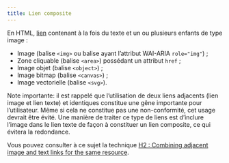 ```yaml
---
title: Lien composite 
---
```


En HTML, [lien](#lien) contenant à la fois du texte et un ou plusieurs enfants
de type image :
* Image (balise `<img>` ou balise ayant l’attribut WAI-ARIA `role="img"`) ; 
* Zone cliquable (balise `<area>`) possédant un attribut `href` ; 
* Image objet (balise `<object>`) ; 
* Image bitmap (balise `<canvas>`) ; 
* Image vectorielle (balise `<svg>`). 

Note importante: il est rappelé que l’utilisation de deux liens adjacents
(lien image et lien texte) et identiques constitue une gêne importante pour
l’utilisateur. Même si cela ne constitue pas une non-conformité, cet usage
devrait être évité. Une manière de traiter ce type de liens est d’inclure
l’image dans le lien texte de façon à constituer un lien composite, ce qui
évitera la redondance.

Vous pouvez consulter à ce sujet la technique [H2 : Combining adjacent image and text links for the same resource](https://www.w3.org/WAI/WCAG21/Techniques/html/H2).

